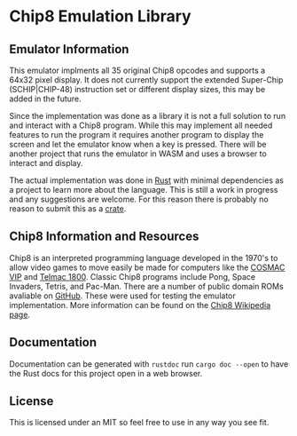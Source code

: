 # Chip8 Emulation Library

## Emulator Information

This emulator implments all 35 original Chip8 opcodes and supports a 64x32 pixel display. It does not currently support the extended Super-Chip (SCHIP|CHIP-48) instruction set or different display sizes, this may be added in the future. 

Since the implementation was done as a library it is not a full solution to run and interact with a Chip8 program. While this may implement all needed features to run the program it requires another program to display the screen and let the emulator know when a key is pressed. There will be another project that runs the emulator in WASM and uses a browser to interact and display.

The actual implementation was done in [Rust](https://www.rust-lang.org/) with minimal dependencies as a project to learn more about the language. This is still a work in progress and any suggestions are welcome. For this reason there is probably no reason to submit this as a [crate](https://crates.io/).



## Chip8 Information and Resources

Chip8 is an interpreted programming language developed in the 1970's to allow video games to move easily be made for computers like the [COSMAC VIP](https://en.wikipedia.org/wiki/COSMAC_VIP) and [Telmac 1800](https://en.wikipedia.org/wiki/Telmac_1800). Classic Chip8 programs include Pong, Space Invaders, Tetris, and Pac-Man. There are a number of public domain ROMs avaliable on [GitHub](https://github.com/dmatlack/chip8/tree/master/roms). These were used for testing the emulator implementation. More information can be found on the [Chip8 Wikipedia page](https://en.wikipedia.org/wiki/CHIP-8).

## Documentation

Documentation can be generated with `rustdoc` run `cargo doc --open` to have the Rust docs for this project open in a web browser.

## License

This is licensed under an MIT so feel free to use in any way you see fit.